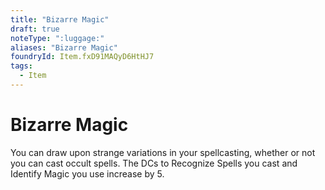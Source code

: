 ```yaml
---
title: "Bizarre Magic"
draft: true
noteType: ":luggage:"
aliases: "Bizarre Magic"
foundryId: Item.fxD91MAQyD6HtHJ7
tags:
  - Item
---
```


# Bizarre Magic

You can draw upon strange variations in your spellcasting, whether or not you can cast occult spells. The DCs to Recognize Spells you cast and Identify Magic you use increase by 5.
